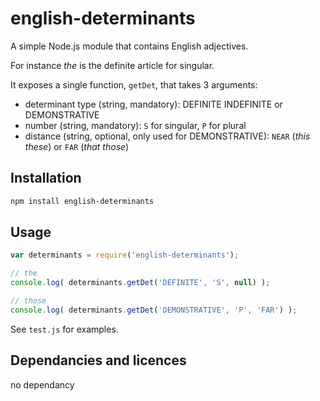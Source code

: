 # english-determinants

A simple Node.js module that contains English adjectives.

For instance _the_ is the definite article for singular.

It exposes a single function, `getDet`, that takes 3 arguments:

* determinant type (string, mandatory): DEFINITE INDEFINITE or DEMONSTRATIVE
* number (string, mandatory): `S` for singular, `P` for plural
* distance (string, optional, only used for DEMONSTRATIVE): `NEAR` (_this these_) or `FAR` (_that those_)

## Installation 
```sh
npm install english-determinants
```

## Usage

```javascript
var determinants = require('english-determinants');

// the
console.log( determinants.getDet('DEFINITE', 'S', null) );

// those
console.log( determinants.getDet('DEMONSTRATIVE', 'P', 'FAR') );
```

See `test.js` for examples.

## Dependancies and licences

no dependancy
